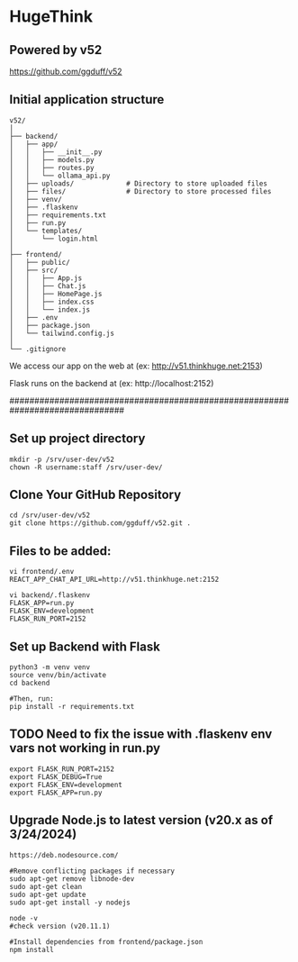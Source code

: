 # HugeThink
## Powered by v52

https://github.com/ggduff/v52

## Initial application structure

    v52/
    │
    ├── backend/                 
    │   ├── app/                 
    │   │   ├── __init__.py      
    │   │   ├── models.py        
    │   │   ├── routes.py        
    │   │   └── ollama_api.py    
    │   ├── uploads/             # Directory to store uploaded files
    │   ├── files/               # Directory to store processed files
    │   ├── venv/                
    │   ├── .flaskenv            
    │   ├── requirements.txt     
    │   ├── run.py               
    │   └── templates/           
    │       └── login.html       
    │
    ├── frontend/                
    │   ├── public/              
    │   ├── src/                 
    │   │   ├── App.js           
    │   │   ├── Chat.js          
    │   │   ├── HomePage.js      
    │   │   ├── index.css        
    │   │   └── index.js         
    │   ├── .env                 
    │   ├── package.json         
    │   └── tailwind.config.js   
    │
    └── .gitignore

We access our app on the web at (ex: http://v51.thinkhuge.net:2153)

Flask runs on the backend at (ex: http://localhost:2152)

###############################################################################
## Set up project directory
	mkdir -p /srv/user-dev/v52
    chown -R username:staff /srv/user-dev/
## Clone Your GitHub Repository
	cd /srv/user-dev/v52
	git clone https://github.com/ggduff/v52.git .

## Files to be added:
    vi frontend/.env
    REACT_APP_CHAT_API_URL=http://v51.thinkhuge.net:2152

    vi backend/.flaskenv
    FLASK_APP=run.py
    FLASK_ENV=development
    FLASK_RUN_PORT=2152

## Set up Backend with Flask
	python3 -m venv venv
	source venv/bin/activate
    cd backend

    #Then, run:
	pip install -r requirements.txt

## TODO Need to fix the issue with .flaskenv env vars not working in run.py
    export FLASK_RUN_PORT=2152
    export FLASK_DEBUG=True
    export FLASK_ENV=development
    export FLASK_APP=run.py

## Upgrade Node.js to latest version (v20.x as of 3/24/2024)
    https://deb.nodesource.com/

    #Remove conflicting packages if necessary
    sudo apt-get remove libnode-dev
    sudo apt-get clean
    sudo apt-get update
    sudo apt-get install -y nodejs

    node -v
    #check version (v20.11.1)

    #Install dependencies from frontend/package.json
    npm install
